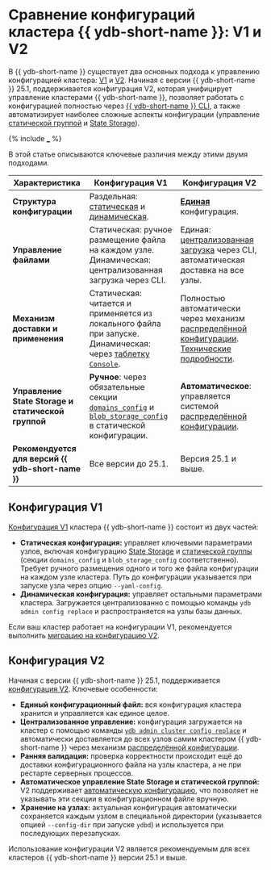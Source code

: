 # Сравнение конфигураций кластера {{ ydb-short-name }}: V1 и V2

В {{ ydb-short-name }} существует два основных подхода к управлению конфигурацией кластера: [V1](../configuration-management/configuration-v1/index.md) и [V2](../configuration-management/configuration-v2/index.md). Начиная с версии {{ ydb-short-name }} 25.1, поддерживается конфигурация V2, которая унифицирует управление кластерами {{ ydb-short-name }}, позволяет работать с конфигурацией полностью через [{{ ydb-short-name }} CLI](../../reference/ydb-cli/index.md), а также автоматизирует наиболее сложные аспекты конфигурации (управление [статической группой](../../reference/configuration/index.md#blob_storage_config) и [State Storage](../../reference/configuration/index.md#domains-state)).

{% include [_](_includes/configuration-version-note.md) %}

В этой статье описываются ключевые различия между этими двумя подходами.

| Характеристика                 | Конфигурация V1                                  | Конфигурация V2                                     |
| ------------------------------ | ------------------------------------------------ | -------------------------------------------------- |
| **Структура конфигурации**     | Раздельная: [статическая](../../devops/configuration-management/configuration-v1/static-config.md) и [динамическая](../../devops/configuration-management/configuration-v1/dynamic-config.md). | [**Единая**](../configuration-management/configuration-v2/config-overview.md) конфигурация. |
| **Управление файлами**         | Статическая: ручное размещение файла на каждом узле.<br>Динамическая: централизованная загрузка через CLI. | Единая: [централизованная загрузка](../configuration-management/configuration-v2/update-config.md) через CLI, автоматическая доставка на все узлы. |
| **Механизм доставки и применения** | Статическая: читается и применяется из локального файла при запуске.<br>Динамическая: через [таблетку `Console`](../../concepts/glossary.md#console). | Полностью автоматически через механизм [распределённой конфигурации](../../concepts/glossary.md#distributed-configuration). [Технические подробности](../../contributor/configuration-v2.md). |
| **Управление State Storage и статической группой** | **Ручное**: через обязательные секции [`domains_config`](../../reference/configuration/index.md#domains-state) и [`blob_storage_config`](../../reference/configuration/index.md#blob_storage_config) в статической конфигурации. | **Автоматическое**: управляется системой [распределённой конфигурации](../../concepts/glossary.md#distributed-configuration). |
| **Рекомендуется для версий {{ ydb-short-name }}** | Все версии до 25.1.                             | Версия 25.1 и выше.                                |

## Конфигурация V1

[Конфигурация V1](../configuration-management/configuration-v1/index.md) кластера {{ ydb-short-name }} состоит из двух частей:

* **Статическая конфигурация:** управляет ключевыми параметрами узлов, включая конфигурацию [State Storage](../../reference/configuration/index.md#domains-state) и [статической группы](../../reference/configuration/index.md#blob_storage_config) (секции `domains_config` и `blob_storage_config` соответственно). Требует ручного размещения одного и того же файла конфигурации на каждом узле кластера. Путь до конфигурации указывается при запуске узла через опцию `--yaml-config`.
* **Динамическая конфигурация:** управляет остальными параметрами кластера. Загружается централизованно с помощью команды `ydb admin config replace` и распространяется на узлы базы данных.

Если ваш кластер работает на конфигурации V1, рекомендуется выполнить [миграцию на конфигурацию V2](migration/migration-to-v2.md).

## Конфигурация V2

Начиная с версии {{ ydb-short-name }} 25.1, поддерживается [конфигурация V2](../configuration-management/configuration-v2/config-overview.md). Ключевые особенности:

* **Единый конфигурационный файл:** вся конфигурация кластера хранится и управляется как единое целое.
* **Централизованное управление:** конфигурация загружается на кластер с помощью команды [`ydb admin cluster config replace`](../configuration-management/configuration-v2/update-config.md) и автоматически доставляется до всех узлов самим кластером {{ ydb-short-name }} через механизм [распределённой конфигурации](../../concepts/glossary.md#distributed-configuration).
* **Ранняя валидация:** проверка корректности происходит ещё до доставки конфигурационного файла на узлы кластера, а не при рестарте серверных процессов.
* **Автоматическое управление State Storage и статической группой:** V2 поддерживает [автоматическую конфигурацию](../configuration-management/configuration-v2/config-overview.md), что позволяет не указывать эти секции в конфигурационном файле вручную.
* **Хранение на узлах:** актуальная конфигурация автоматически сохраняется каждым узлом в специальной директории (указывается опцией `--config-dir` при запуске `ydbd`) и используется при последующих перезапусках.


Использование конфигурации V2 является рекомендуемым для всех кластеров {{ ydb-short-name }} версии 25.1 и выше.
